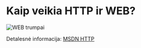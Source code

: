 # Kaip veikia HTTP ir WEB?

![WEB trumpai](/image/web_in_short.png)

Detalesnė informacija: [MSDN HTTP](https://developer.mozilla.org/en-US/docs/Web/HTTP)